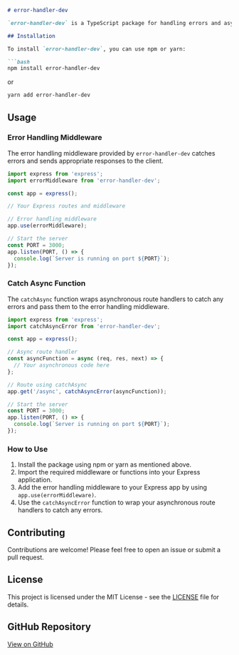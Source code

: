 ```markdown
# error-handler-dev

`error-handler-dev` is a TypeScript package for handling errors and asynchronous functions in an Express.js application.

## Installation

To install `error-handler-dev`, you can use npm or yarn:

```bash
npm install error-handler-dev
```

or

```bash
yarn add error-handler-dev
```

## Usage

### Error Handling Middleware

The error handling middleware provided by `error-handler-dev` catches errors and sends appropriate responses to the client.

```typescript
import express from 'express';
import errorMiddleware from 'error-handler-dev';

const app = express();

// Your Express routes and middleware

// Error handling middleware
app.use(errorMiddleware);

// Start the server
const PORT = 3000;
app.listen(PORT, () => {
  console.log(`Server is running on port ${PORT}`);
});
```

### Catch Async Function

The `catchAsync` function wraps asynchronous route handlers to catch any errors and pass them to the error handling middleware.

```typescript
import express from 'express';
import catchAsyncError from 'error-handler-dev';

const app = express();

// Async route handler
const asyncFunction = async (req, res, next) => {
  // Your asynchronous code here
};

// Route using catchAsync
app.get('/async', catchAsyncError(asyncFunction));

// Start the server
const PORT = 3000;
app.listen(PORT, () => {
  console.log(`Server is running on port ${PORT}`);
});
```

### How to Use

1. Install the package using npm or yarn as mentioned above.
2. Import the required middleware or functions into your Express application.
3. Add the error handling middleware to your Express app by using `app.use(errorMiddleware)`.
4. Use the `catchAsyncError` function to wrap your asynchronous route handlers to catch any errors.

## Contributing

Contributions are welcome! Please feel free to open an issue or submit a pull request.

## License

This project is licensed under the MIT License - see the [LICENSE](LICENSE) file for details.

## GitHub Repository

[View on GitHub](https://github.com/AhsanDev404/error-handler-dev)
```

